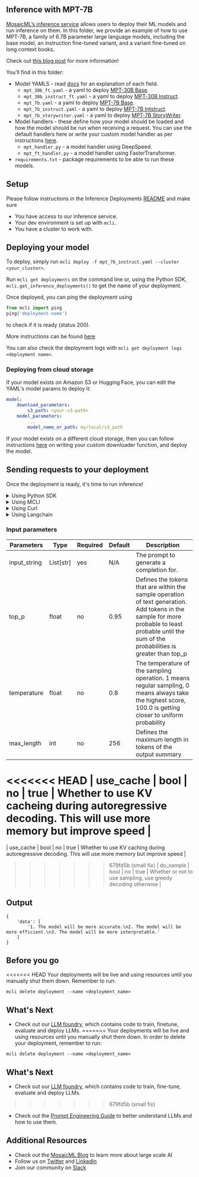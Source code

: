 ## Inference with MPT-7B

[MosaicML’s inference service](https://www.mosaicml.com/inference) allows users to deploy their ML models and run inference on them. In this folder, we provide an example of how to use MPT-7B, a family of 6.7B parameter large language models, including the base model, an instruction fine-tuned variant, and a variant fine-tuned on long context books.

Check out [this blog post](https://www.mosaicml.com/blog/mpt-7b) for more information!

You’ll find in this folder:

- Model YAMLS - read [docs](https://docs.mosaicml.com/projects/mcli/en/latest/inference/inference_schema.html) for an explanation of each field.
    - `mpt_30b_ft.yaml` - a yaml to deploy [MPT-30B Base](https://huggingface.co/mosaicml/mpt-30b).
    - `mpt_30b_instruct_ft.yaml` - a yaml to deploy [MPT-30B Instruct](https://huggingface.co/mosaicml/mpt-30b-instruct).
    - `mpt_7b.yaml` - a yaml to deploy [MPT-7B Base](https://huggingface.co/mosaicml/mpt-7b).
    - `mpt_7b_instruct.yaml` - a yaml to deploy [MPT-7B Intstruct](https://huggingface.co/mosaicml/mpt-7b-instruct).
    - `mpt_7b_storywriter.yaml` - a yaml to deploy [MPT-7B StoryWriter](https://huggingface.co/mosaicml/mpt-7b-storywriter).
- Model handlers - these define how your model should be loaded and how the model should be run when receiving a request. You can use the default handlers here or write your custom model handler as per instructions [here](https://docs.mosaicml.com/projects/mcli/en/latest/inference/deployment_features.html#custom-model-handlers).
    - `mpt_handler.py` - a model handler using DeepSpeed.
    - `mpt_ft_handler.py` - a model handler using FasterTransformer.
- `requirements.txt` - package requirements to be able to run these models.


## Setup

Please follow instructions in the Inference Deployments [README](https://github.com/mosaicml/examples/tree/main/examples/inference-deployments/README.md) and make sure
- You have access to our inference service.
- Your dev environment is set up with `mcli`.
- You have a cluster to work with.

## Deploying your model

To deploy, simply run `mcli deploy -f mpt_7b_instruct.yaml --cluster <your_cluster>`.

Run `mcli get deployments` on the command line or, using the Python SDK, `mcli.get_inference_deployments()` to get the name of your deployment.


Once deployed, you can ping the deployment using
```python
from mcli import ping
ping('deployment-name')
```
to check if it is ready (status 200).

More instructions can be found [here](https://docs.mosaicml.com/projects/mcli/en/latest/quick_start/quick_start_inference.html)

You can also check the deployment logs with `mcli get deployment logs <deployment name>`.

### Deploying from cloud storage
If your model exists on Amazon S3 or Hugging Face, you can edit the YAML's model params to deploy it:
```yaml
model:
    download_parameters:
        s3_path: <your-s3-path>
    model_parameters:
        ...
        model_name_or_path: my/local/s3_path
```

If your model exists on a different cloud storage, then you can follow instructions [here](https://docs.mosaicml.com/projects/mcli/en/latest/inference/deployment_features.html#id1) on writing your custom downloader function, and deploy the model.

## Sending requests to your deployment

Once the deployment is ready, it's time to run inference!

<details>
<summary> Using Python SDK </summary>


```python
from mcli import predict

deployment = get_inference_deployment(<deployment-name>)
input = {
    {
        "input_strings": "Write 3 reasons why you should train an AI model on domain specific data set.",
        "temperature": 0.01
    }
}
predict(deployment, input)

```
</details>

<details>
<summary> Using MCLI </summary>

```bash
mcli predict <deployment-name> --input '{"input_strings": ["hello world!"]}'

```
</details>

<details>
<summary> Using Curl </summary>

```bash
curl https://<deployment-name>.inf.hosted-on.mosaicml.hosting/predict \
-H "Authorization: <your_api_key>" \
-d '{"input_strings": ["hello world!"]}'
```
</details>

<details>
<summary> Using Langchain </summary>

```python
from getpass import getpass

MOSAICML_API_TOKEN = getpass()
import os

os.environ["MOSAICML_API_TOKEN"] = MOSAICML_API_TOKEN
from langchain.llms import MosaicML
from langchain import PromptTemplate, LLMChain
template = """Question: {question}"""

prompt = PromptTemplate(template=template, input_variables=["question"])
llm = MosaicML(inject_instruction_format=True, model_kwargs={'do_sample': False})
llm_chain = LLMChain(prompt=prompt, llm=llm)
question = "Write 3 reasons why you should train an AI model on domain specific data set."

llm_chain.run(question)

```
</details>

### Input parameters
| Parameters | Type | Required | Default | Description |
| --- | --- | --- | --- | --- |
| input_string | List[str] | yes | N/A | The prompt to generate a completion for. |
| top_p | float | no | 0.95 | Defines the tokens that are within the sample operation of text generation. Add tokens in the sample for more probable to least probable until the sum of the probabilities is greater than top_p |
| temperature | float | no | 0.8 | The temperature of the sampling operation. 1 means regular sampling, 0 means always take the highest score, 100.0 is getting closer to uniform probability |
| max_length | int | no | 256 | Defines the maximum length in tokens of the output summary |
<<<<<<< HEAD
| use_cache | bool | no | true | Whether to use KV cacheing during autoregressive decoding. This will use more memory but improve speed |
=======
| use_cache | bool | no | true | Whether to use KV caching during autoregressive decoding. This will use more memory but improve speed |
>>>>>>> 679fd5b (small fix)
| do_sample | bool | no | true | Whether or not to use sampling, use greedy decoding otherwise |


## Output

```
{
    'data': [
        '1. The model will be more accurate.\n2. The model will be more efficient.\n3. The model will be more interpretable.'
    ]
}
```

## Before you go

<<<<<<< HEAD
Your deployments will be live and using resources until you manually shut them down. Remember to run:
```
mcli delete deployment --name <deployment_name>
```

## What's Next
 - Check out our [LLM foundry](https://github.com/mosaicml/llm-foundry), which contains code to train, finetune, evaluate and deploy LLMs.
=======
Your deployments will be live and using resources until you manually shut them down. In order to delete your deployment, remember to run:
```
mcli delete deployment --name <deployment_name>
```

## What's Next
 - Check out our [LLM foundry](https://github.com/mosaicml/llm-foundry), which contains code to train, fine-tune, evaluate and deploy LLMs.
>>>>>>> 679fd5b (small fix)
 - Check out the [Prompt Engineering Guide](https://www.promptingguide.ai) to better understand LLMs and how to use them.


## Additional Resources
- Check out the [MosaicML Blog](https://www.mosaicml.com/blog) to learn more about large scale AI
- Follow us on [Twitter](https://twitter.com/mosaicml) and [LinkedIn](https://www.linkedin.com/company/mosaicml)
- Join our community on [Slack](https://mosaicml.me/slack)
